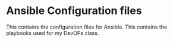 # Ansible Configuration files

This contains the configuration files for Ansible.
This contains the playbooks used for my DevOPs class.